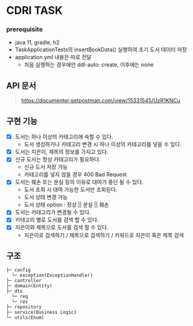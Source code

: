 # CDRI TASK

### prerequisite
- java 11, gradle, h2 <br>
- TaskApplicationTests의 insertBookData() 실행하여 초기 도서 데이터 저장
- application.yml 내용은 따로 전달
  - 처음 실행하는 경우에만 ddl-auto: create, 이후에는 none

## API 문서
> https://documenter.getpostman.com/view/15331545/UzR1KNCu

## 구현 기능
- [X] 도서는 하나 이상의 카테고리에 속할 수 있다.
  - 도서 생성하거나 카테고리 변경 시 하나 이상의 카테고리를 넣을 수 있다.
- [X] 도서는 지은이, 제목의 정보를 가지고 있다.
- [X] 신규 도서는 항상 카테고리가 필요하다.
  - 신규 도서 저장 가능
  - 카테고리를 넣지 않을 경우 400 Bad Request
- [X] 도서는 훼손 또는 분실 등의 이유로 대여가 중단 될 수 있다.
  - 도서 조회 시 대여 가능한 도서만 조회된다.
  - 도서 상태 변경 가능
  - 도서 상태 option : 정상 || 분실 || 훼손
- [X] 도서는 카테고리가 변경될 수 있다.
- [X] 카테고리 별로 도서를 검색 할 수 있다.
- [X] 지은이와 제목으로 도서를 검색 할 수 있다.
  - 지은이로 검색하기 / 제목으로 검색하기 / 키워드로 지은이 혹은 제목 검색

## 구조
```
├─ config
  └─ exception(ExceptionHandler)
├─ controller
├─ domain(Entity)
├─ dto
  └─ req  
  └─ res  
├─ repository
├─ service(Business Logic)
└─ utils(Enum)
```